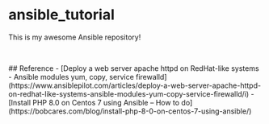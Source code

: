 # ansible_tutorial

This is my awesome Ansible repository!

<p>&nbsp;</p>
## Reference
- [Deploy a web server apache httpd on RedHat-like systems - Ansible modules yum, copy, service firewalld](https://www.ansiblepilot.com/articles/deploy-a-web-server-apache-httpd-on-redhat-like-systems-ansible-modules-yum-copy-service-firewalld/i)
- [Install PHP 8.0 on Centos 7 using Ansible – How to do](https://bobcares.com/blog/install-php-8-0-on-centos-7-using-ansible/)


